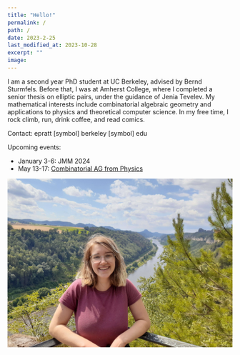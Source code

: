 ```yaml
---
title: "Hello!"
permalink: /
path: /
date: 2023-2-25
last_modified_at: 2023-10-28
excerpt: ""
image: 
---
```


I am a second year PhD student at UC Berkeley, advised by Bernd Sturmfels. Before that, I was at Amherst College, where I completed a senior thesis on elliptic pairs, under the guidance of Jenia Tevelev. My mathematical interests include combinatorial algebraic geometry and applications to physics and theoretical computer science. In my free time, I rock climb, run, drink coffee, and read comics. 

Contact: epratt [symbol] berkeley [symbol] edu 

Upcoming events:
* January 3-6: JMM 2024
* May 13-17: [Combinatorial AG from Physics](https://www.mis.mpg.de/calendar/conferences/2024/comalg.html) 

![alt text](/assets/images/hike.jpg "Title")

